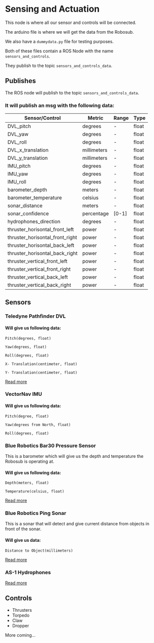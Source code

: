 # Sensing and Actuation

This node is where all our sensor and controls will be connected.

The arduino file is where we will get the data from the Robosub.

We also have a `dummydata.py` file for testing purposes.

Both of these files contain a ROS Node with the name `sensors_and_controls`.

They publish to the topic `sensors_and_controls_data`.

## Publishes

The ROS node will publish to the topic `sensors_and_controls_data`.

### It will publish an msg with the following data:


| Sensor/Control                    | Metric      | Range       | Type      |
| ----------------------------------| ----------- |-----------  | ----------|
| DVL_pitch                         | degrees     | -           | float     |
| DVL_yaw                           | degrees     | -           | float     |
| DVL_roll                          | degrees     | -           | float     |
| DVL_x_translation                 | millimeters | -           | float     |
| DVL_y_translation                 | millimeters | -           | float     |
| IMU_pitch                         | degrees     | -           | float     |
| IMU_yaw                           | degrees     | -           | float     |
| IMU_roll                          | degrees     | -           | float     |
| barometer_depth                   | meters      | -           | float     |
| barometer_temperature             | celsius     | -           | float     |
| sonar_distance                    | meters      | -           | float     |
| sonar_confidence                  | percentage  | [0-1]       | float     |
| hydrophones_direction             | degrees     | -           | float     |
| thruster_horisontal_front_left    | power       | -           | float     |
| thruster_horisontal_front_right   | power       | -           | float     |
| thruster_horisontal_back_left     | power       | -           | float     |
| thruster_horisontal_back_right    | power       | -           | float     |
| thruster_vertical_front_left      | power       | -           | float     |
| thruster_vertical_front_right     | power       | -           | float     |
| thruster_vertical_back_left       | power       | -           | float     |
| thruster_vertical_back_right      | power       | -           | float     |


## Sensors

### Teledyne Pathfinder DVL

#### Will give us following data:

`Pitch(degrees, float)`

`Yaw(degrees, float)`

`Roll(degrees, float)`

`X- Translation(centimeter, float)`

`Y- Translation(centimeter, float)`

[Read more](https://www.eol.ucar.edu/system/files/VN100manual.pdf)

### VectorNav IMU

#### Will give us following data:

`Pitch(degree, float)`

`Yaw(degrees from North, float)`

`Roll(degrees, float)`

### Blue Robotics Bar30 Pressure Sensor
This is a barometer which will give us the depth and temperature the Robosub is operating at.

#### Will give us following data:

`Depth(meters, float)`

`Temperature(celsius, float)`

[Read more](https://github.com/bluerobotics/Bar30-Pressure-Sensor)

### Blue Robotics Ping Sonar

This is a sonar that will detect and give current distance from objects in front of the sonar.

#### Will give us data:

`Distance to Object(millimeters)`

[Read more](https://bluerobotics.com/store/sensors-sonars-cameras/sonar/ping-sonar-r2-rp/)


### AS-1 Hydrophones

[Read more](https://www.aquarianaudio.com/as-1-hydrophone.html)

## Controls

 - Thrusters
 - Torpedo
 - Claw
 - Dropper

 More coming...
